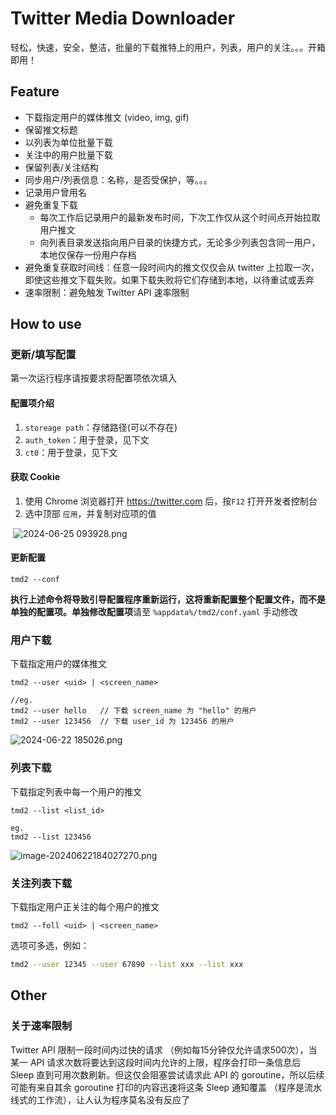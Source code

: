 # Twitter Media Downloader

轻松，快速，安全，整洁，批量的下载推特上的用户，列表，用户的关注。。。开箱即用！

## Feature

- 下载指定用户的媒体推文 (video, img, gif)
- 保留推文标题
- 以列表为单位批量下载
- 关注中的用户批量下载
- 保留列表/关注结构
- 同步用户/列表信息：名称，是否受保护，等。。。
- 记录用户曾用名
- 避免重复下载
  - 每次工作后记录用户的最新发布时间，下次工作仅从这个时间点开始拉取用户推文
  - 向列表目录发送指向用户目录的快捷方式，无论多少列表包含同一用户，本地仅保存一份用户存档
- 避免重复获取时间线：任意一段时间内的推文仅仅会从 twitter 上拉取一次，即使这些推文下载失败。如果下载失败将它们存储到本地，以待重试或丢弃
- 速率限制：避免触发 Twitter API 速率限制

## How to use

### 更新/填写配置

第一次运行程序请按要求将配置项依次填入

#### 配置项介绍

1. `storeage path`：存储路径(可以不存在)
2. `auth_token`：用于登录，见下文
3. `ct0`：用于登录，见下文

#### 获取 Cookie

1. 使用 Chrome 浏览器打开 https://twitter.com 后，按`F12` 打开开发者控制台
2. 选中顶部 `应用`，并复制对应项的值

​	![ 2024-06-25 093928.png](https://s2.loli.net/2024/06/25/O6PwWGoqYLZAJXc.png)

#### 更新配置

```
tmd2 --conf
```

**执行上述命令将导致引导配置程序重新运行，这将重新配置整个配置文件，而不是单独的配置项。单独修改配置项**请至 `%appdata%/tmd2/conf.yaml` 手动修改

###  用户下载

下载指定用户的媒体推文

`tmd2 --user <uid> | <screen_name>`

```
//eg.
tmd2 --user hello	// 下载 screen_name 为 "hello" 的用户
tmd2 --user 123456	// 下载 user_id 为 123456 的用户
```

![ 2024-06-22 185026.png](https://s2.loli.net/2024/06/22/u45c1nUwHOKtbjE.png "用户的screen_name")

### 列表下载

下载指定列表中每一个用户的推文

`tmd2 --list <list_id>`

```
eg.
tmd2 --list 123456
```

![image-20240622184027270.png](https://s2.loli.net/2024/06/22/M4xmVUkZ6DpPrds.png "list_id")

### 关注列表下载

下载指定用户正关注的每个用户的推文

`tmd2 --foll <uid> | <screen_name>`

选项可多选，例如：

```bash
tmd2 --user 12345 --user 67890 --list xxx --list xxx 
```

## Other

### 关于速率限制

Twitter API 限制一段时间内过快的请求 （例如每15分钟仅允许请求500次），当某一 API 请求次数将要达到这段时间内允许的上限，程序会打印一条信息后 Sleep 直到可用次数刷新。但这仅会阻塞尝试请求此 API 的 goroutine，所以后续可能有来自其余 goroutine 打印的内容迅速将这条 Sleep 通知覆盖 （程序是流水线式的工作流），让人认为程序莫名没有反应了

